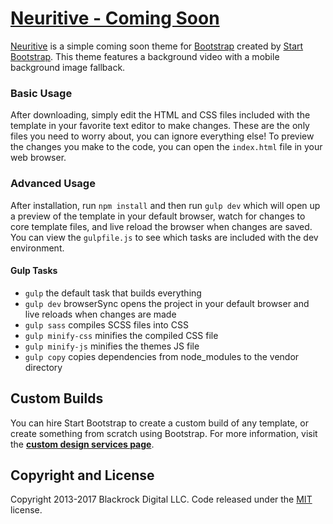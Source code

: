 # [Neuritive - Coming Soon](https://startbootstrap.com/template-overviews/coming-soon/)

[Neuritive](https://startbootstrap.com/template-overviews/coming-soon/) is a simple coming soon theme for [Bootstrap](http://getbootstrap.com/) created by [Start Bootstrap](http://startbootstrap.com/). This theme features a background video with a mobile background image fallback.

### Basic Usage

After downloading, simply edit the HTML and CSS files included with the template in your favorite text editor to make changes. These are the only files you need to worry about, you can ignore everything else! To preview the changes you make to the code, you can open the `index.html` file in your web browser.

### Advanced Usage

After installation, run `npm install` and then run `gulp dev` which will open up a preview of the template in your default browser, watch for changes to core template files, and live reload the browser when changes are saved. You can view the `gulpfile.js` to see which tasks are included with the dev environment.

#### Gulp Tasks

- `gulp` the default task that builds everything
- `gulp dev` browserSync opens the project in your default browser and live reloads when changes are made
- `gulp sass` compiles SCSS files into CSS
- `gulp minify-css` minifies the compiled CSS file
- `gulp minify-js` minifies the themes JS file
- `gulp copy` copies dependencies from node_modules to the vendor directory

## Custom Builds

You can hire Start Bootstrap to create a custom build of any template, or create something from scratch using Bootstrap. For more information, visit the **[custom design services page](https://startbootstrap.com/bootstrap-design-services/)**.

## Copyright and License

Copyright 2013-2017 Blackrock Digital LLC. Code released under the [MIT](https://github.com/BlackrockDigital/startbootstrap-coming-soon/blob/gh-pages/LICENSE) license.
